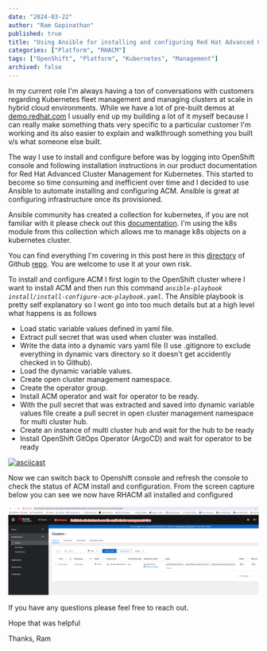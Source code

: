 ```yaml
---
date: "2024-03-22"
author: "Ram Gopinathan"
published: true
title: "Using Ansible for installing and configuring Red Hat Advanced Cluster Management for Kubernetes (RHACM)"
categories: ["Platform", "RHACM"]
tags: ["OpenShift", "Platform", "Kubernetes", "Management"]
archived: false
---
```

In my current role I'm always having a ton of conversations with customers regarding Kubernetes fleet management and managing clusters at scale in hybrid cloud environments. While we have a lot of pre-built demos at [demo.redhat.com](https://demo.redhat.com) I usually end up my building a lot of it myself because I can really make something thats very specific to a particular customer I'm working and its also easier to explain and walkthrough something you built v/s what someone else built. 

The way I use to install and configure before was by logging into OpenShift console and following installation instructions in our product documentation for Red Hat Advanced Cluster Management for Kubernetes. This started to become so time consuming and inefficient over time and I decided to use Ansible to automate installing and configuring ACM. Ansible is great at configuring infrastructure once its provisioned. 

Ansible community has created a collection for kubernetes, if you are not familiar with it please check out this [documentation](https://docs.ansible.com/ansible/latest/collections/kubernetes/core/index.html#plugins-in-kubernetes-core). I'm using the k8s module from this collection which allows me to manage k8s objects on a kubernetes cluster.

You can find everything I'm covering in this post here in this [directory](https://github.com/rprakashg-redhat/rhacm-demos/tree/main/install) of Github [repo](https://github.com/rprakashg-redhat/rhacm-demos). You are welcome to use it at your own risk. 

To install and configure ACM I first login to the OpenShift cluster where I want to install ACM and then run this command *`ansible-playbook install/install-configure-acm-playbook.yaml`*. The Ansible playbook is pretty self explanatory so I wont go into too much details but at a high level what happens is as follows
* Load static variable values defined in yaml file.
* Extract pull secret that was used when cluster was installed.
* Write the data into a dynamic vars yaml file (I use .gitignore to exclude everything in dynamic vars directory so it doesn't get accidently checked in to Github).
* Load the dynamic variable values.
* Create open cluster management namespace.
* Create the operator group.
* Install ACM operator and wait for operator to be ready.
* With the pull secret that was extracted and saved into dynamic variable values file create a pull secret in open cluster management namespace for multi cluster hub.
* Create an instance of multi cluster hub and wait for the hub to be ready
* Install OpenShift GitOps Operator (ArgoCD) and wait for operator to be ready

[![asciicast](https://asciinema.org/a/AQBvzRfPARRyRglJ8smO1FNZk.svg)](https://asciinema.org/a/AQBvzRfPARRyRglJ8smO1FNZk)

Now we can switch back to Openshift console and refresh the console to check the status of ACM install and configuration. From the screen capture below you can see we now have RHACM all installed and configured

![rhacm](../src/images/acm-install-result.png)

If you have any questions please feel free to reach out.

Hope that was helpful

Thanks,
Ram

